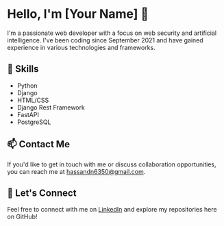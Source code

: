 # Hello, I'm [Your Name] 👋

I'm a passionate web developer with a focus on web security and artificial intelligence. I've been coding since September 2021 and have gained experience in various technologies and frameworks.


## 🌟 Skills

- Python
- Django
- HTML/CSS
- Django Rest Framework
- FastAPI
- PostgreSQL

## 📫 Contact Me

If you'd like to get in touch with me or discuss collaboration opportunities, you can reach me at [hassandn6350@gmail.com](hassandn6350@gmail.com).

## 🤝 Let's Connect

Feel free to connect with me on [LinkedIn](https://www.linkedin.com/in/hassan-dehghan-niri-a0368424a/) and explore my repositories here on GitHub!

<!-- Add any other sections you'd like to showcase -->
